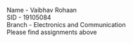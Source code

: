 Name - Vaibhav Rohaan <br />
SID - 19105084 <br />
Branch - Electronics and Communication <br />
Please find assignments above <br />
